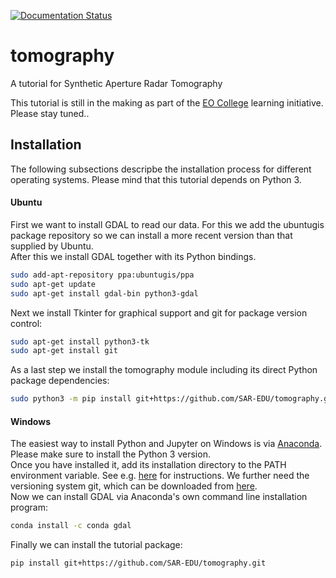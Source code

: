 [![Documentation Status](https://readthedocs.org/projects/eocollege-tomography/badge/?version=latest)](http://eocollege-tomography.readthedocs.io/en/latest/?badge=latest)
 
# tomography

A tutorial for Synthetic Aperture Radar Tomography  

This tutorial is still in the making as part of the 
<a href="https://eo-college.org/landingpage/" target="_blank">EO College</a> learning initiative.  
Please stay tuned..
## Installation

The following subsections descripbe the installation process for different operating systems.
Please mind that this tutorial depends on Python 3.

#### Ubuntu

First we want to install GDAL to read our data. For this we add the ubuntugis package 
repository so we can install a more recent version than that supplied by Ubuntu.  
After this we install GDAL together with its Python bindings.
```sh
sudo add-apt-repository ppa:ubuntugis/ppa
sudo apt-get update
sudo apt-get install gdal-bin python3-gdal
```

Next we install Tkinter for graphical support and git for package version control:
```sh
sudo apt-get install python3-tk
sudo apt-get install git
```

As a last step we install the tomography module including its direct Python package 
dependencies:

```sh
sudo python3 -m pip install git+https://github.com/SAR-EDU/tomography.git
```

#### Windows

The easiest way to install Python and Jupyter on Windows is via 
<a href="https://conda.io/docs/user-guide/install/windows.html" target="_blank">Anaconda</a>. 
Please make sure to install the Python 3 version.  
Once you have installed it, add its installation directory to 
the PATH environment variable. See e.g. 
<a href="https://www.computerhope.com/issues/ch000549.htm" target="_blank">here</a> for instructions.
We further need the versioning system git, which can be downloaded from 
<a href="https://git-scm.com/downloads" target="_blank">here</a>.  
Now we can install GDAL via Anaconda's own command line installation program:
```sh
conda install -c conda gdal
```

Finally we can install the tutorial package:
```sh
pip install git+https://github.com/SAR-EDU/tomography.git
```
